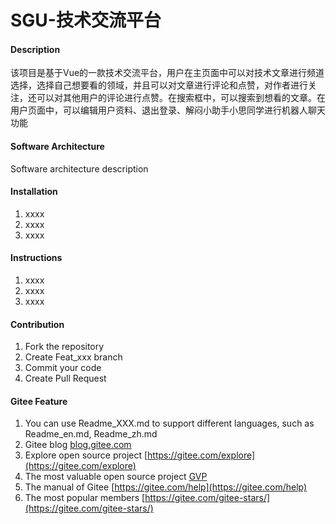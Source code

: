 # SGU-技术交流平台

#### Description
该项目是基于Vue的一款技术交流平台，用户在主页面中可以对技术文章进行频道选择，选择自己想要看的领域，并且可以对文章进行评论和点赞，对作者进行关注，还可以对其他用户的评论进行点赞。在搜索框中，可以搜索到想看的文章。在用户页面中，可以编辑用户资料、退出登录、解闷小助手小思同学进行机器人聊天功能

#### Software Architecture
Software architecture description

#### Installation

1.  xxxx
2.  xxxx
3.  xxxx

#### Instructions

1.  xxxx
2.  xxxx
3.  xxxx

#### Contribution

1.  Fork the repository
2.  Create Feat_xxx branch
3.  Commit your code
4.  Create Pull Request


#### Gitee Feature

1.  You can use Readme\_XXX.md to support different languages, such as Readme\_en.md, Readme\_zh.md
2.  Gitee blog [blog.gitee.com](https://blog.gitee.com)
3.  Explore open source project [https://gitee.com/explore](https://gitee.com/explore)
4.  The most valuable open source project [GVP](https://gitee.com/gvp)
5.  The manual of Gitee [https://gitee.com/help](https://gitee.com/help)
6.  The most popular members  [https://gitee.com/gitee-stars/](https://gitee.com/gitee-stars/)
